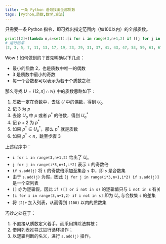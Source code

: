 ```yaml
---
title: 一条 Python 语句找出全部质数
tags: [Python,质数,数学,算法]
---
```


只需要一条 Python 指令，即可找出指定范围内（如100以内）的全部质数。

```py
print([2]+(lambda n,s=set():[i for i in range(3,n+1,2) if ([j for j in range(i*3,n+1,i*2) if s.add(j)] or i not in s)])(100))
# 运行结果
[2, 3, 5, 7, 11, 13, 17, 19, 23, 29, 31, 37, 41, 43, 47, 53, 59, 61, 67, 71, 73, 79, 83, 89, 97]
```

Wow！如何做到的？首先明确以下几点：

- 最小的质数 2，也是质数中唯一的偶数
- 3 是质数中最小的奇数
- 每一个合数都可以表示为若干个质数之积

那么寻找 $U=\{(2,n]\cap \mathbb{N}\}$ 中的质数思路如下：

1. 质数一定在奇数中，去除 $U$ 中的偶数，得到 $U_o$ 
2. 记 3 为 $p$
3. 去除 $U_o$ 中 $p$ 或者 $p^\ast$ 的倍数，得到 $U_o^\ast$
4. 记 $p+2$ 为 $p^\ast$
5. 如果 $p^\ast\in U_o^\ast$，那么 $p^\ast$ 就是质数
6. 如果 $p^\ast< n$，跳至步骤 3

上述程序中：

- `i for i in range(3,n+1,2)` 给出了 $U_o$
- `j for j in range(i*3,n+1,i*2)` 表示 `i` 的奇数倍
- `if s.add(j)` 将 `i` 的奇数倍添加至集合 `s` 中，即 `s` 是合数集
- 由于 `s.add(j)` 为假，因此 `[j for j in range(i*3,n+1,i*2) if s.add(j)]` 是一个空列表
- `[]` 亦为逻辑假，因此 `if ([] or i not in s)` 的逻辑值只与 `i not in s` 有关
- `[i for i in range(3,n+1,2) if i not in s]` 即为 $U_o$ 与合数集 `s` 的差集
- 将 `[2]+` 加入列表，从而得到 `(100)` 以内的质数集

巧妙之处在于：

1. 不直接从质数定义着手，而采用排除法剪枝；
2. 借用列表推导式进行循环操作；
3. 以逻辑判断的名义，进行 `s.add(j)` 操作。
